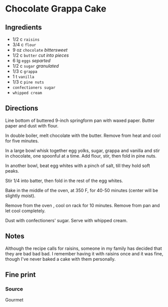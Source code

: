 Chocolate Grappa Cake
==

Ingredients
--

* 1/2 c `raisins`
* 3/4 c `flour`
* 9 oz `chocolate` *bittersweet*
* 1/2 c `butter` *cut into pieces*
* 6 lg `eggs` *separted*
* 1/2 c `sugar` *granulated*
* 1/3 c `grappa`
* 1 t `vanilla`
* 1/3 c `pine nuts`
* `confectioners sugar`
* `whipped cream`

Directions
--

Line bottom of buttered 9-inch springform pan with waxed paper. Butter paper and
dust with flour.

In double boiler, melt chocolate with the butter. Remove from heat and cool for five minutes.

In a large bowl whisk together egg yolks, sugar, grappa and vanilla and stir in
chocolate, one spoonful at a time. Add flour, stir, then fold in pine nuts.

In another bowl, beat egg whites with a pinch of salt, till they hold soft peaks.

Stir 1/4 into batter, then fold in the rest of the egg whites.

Bake in the middle of the oven, at 350 F, for 40-50 minutes (center will be slightly moist).

Remove from the oven , cool on rack for 10 minutes. Remove from pan and let cool completely.

Dust with confectioners' sugar. Serve with whipped cream.

Notes
--

Although the recipe calls for raisins, someone in my family has decided that they are
bad bad bad. I remember having it with raisins once and it was fine, though I've never
baked a cake with them personally.

Fine print
--

### Source

Gourmet
